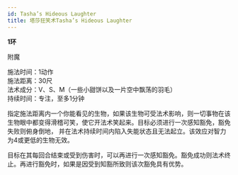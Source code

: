```yaml
---
id: Tasha’s Hideous Laughter
title: 塔莎狂笑术Tasha’s Hideous Laughter
---
```


**1环**

附魔

施法时间：1动作  
施法距离：30尺  
法术成分：V、S、M（一些小甜饼以及一片空中飘荡的羽毛）  
持续时间：专注，至多1分钟  


指定施法距离内一个你能看见的生物，如果该生物可受法术影响，则一切事物在该生物眼中都变得滑稽可笑，使它开法术笑起来。目标必须进行一次感知豁免，豁免失败则俯身倒地，
并在法术持续时间内陷入失能状态且无法起立。该效应对智力为4或更低的生物无效。


目标在其每回合结束或受到伤害时，可以再进行一次感知豁免。豁免成功则法术终止。再进行豁免时，如果是因受到知豁所致则该次豁免具有优势。
